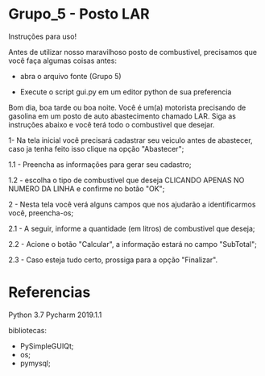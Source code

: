 # Grupo_5 - Posto LAR

Instruções para uso!

Antes de utilizar nosso maravilhoso posto de combustivel, precisamos que você faça algumas coisas antes:
* abra o arquivo fonte (Grupo 5)

* Execute o script gui.py em um editor python de sua preferencia

Bom dia, boa tarde ou boa noite. Você é um(a) motorista precisando de gasolina em um posto de auto abastecimento chamado LAR. Siga as instruções abaixo e você terá todo o combustivel que desejar.

1- Na tela inicial você precisará cadastrar seu veiculo antes de abastecer, caso ja tenha feito isso clique na opção  "Abastecer";

1.1 - Preencha as informações para gerar seu cadastro;

1.2 - escolha o tipo de combustivel que deseja CLICANDO APENAS NO NUMERO DA LINHA e confirme no botão "OK";

2 - Nesta tela você verá alguns campos que nos ajudarão a identificarmos você, preencha-os;

2.1 - A seguir, informe a quantidade (em litros) de combustivel que deseja;

2.2 - Acione o botão "Calcular", a informação estará no campo "SubTotal";

2.3 - Caso esteja tudo certo, prossiga para a opção "Finalizar". 



# Referencias

Python 3.7 
Pycharm 2019.1.1

bibliotecas:
- PySimpleGUIQt;
- os;
- pymysql;
